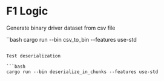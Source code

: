 # F1 Logic


Generate binary driver dataset from csv file

``bash
cargo run --bin csv_to_bin --features use-std
```

Test deserialization

```bash
cargo run --bin deserialize_in_chunks --features use-std
```
